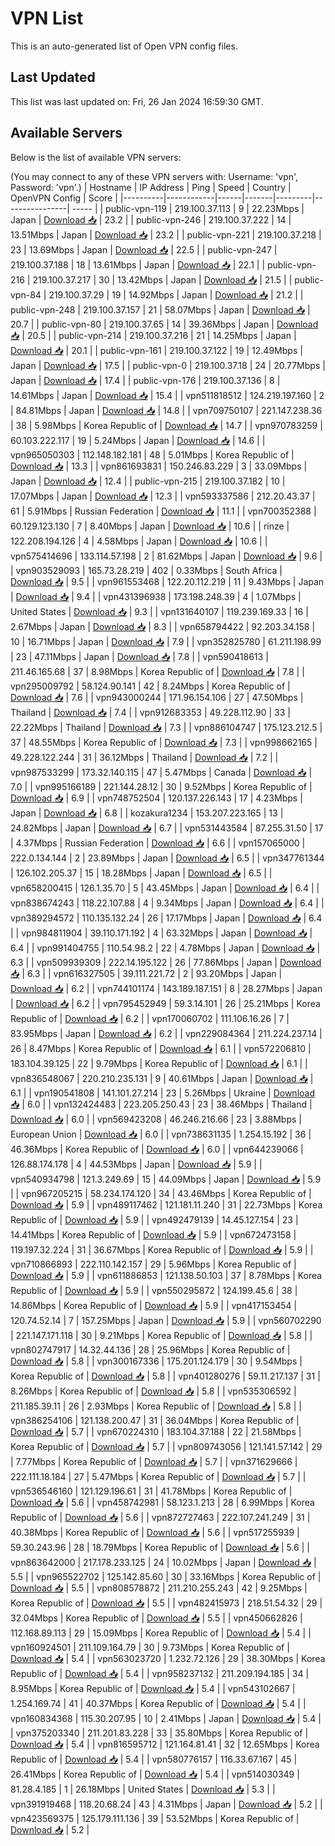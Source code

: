 # VPN List

This is an auto-generated list of Open VPN config files.

## Last Updated

This list was last updated on: Fri, 26 Jan 2024 16:59:30 GMT.

## Available Servers

Below is the list of available VPN servers:

(You may connect to any of these VPN servers with: Username: 'vpn', Password: 'vpn'.)
| Hostname | IP Address | Ping | Speed | Country | OpenVPN Config | Score |
|----------|------------|------|-------|---------|----------------| ----- |
| public-vpn-119 | 219.100.37.113 | 9 | 22.23Mbps | Japan | [Download 📥](./configs/server_0_JP.ovpn) | 23.2 |
| public-vpn-246 | 219.100.37.222 | 14 | 13.51Mbps | Japan | [Download 📥](./configs/server_1_JP.ovpn) | 23.2 |
| public-vpn-221 | 219.100.37.218 | 23 | 13.69Mbps | Japan | [Download 📥](./configs/server_2_JP.ovpn) | 22.5 |
| public-vpn-247 | 219.100.37.188 | 18 | 13.61Mbps | Japan | [Download 📥](./configs/server_3_JP.ovpn) | 22.1 |
| public-vpn-216 | 219.100.37.217 | 30 | 13.42Mbps | Japan | [Download 📥](./configs/server_4_JP.ovpn) | 21.5 |
| public-vpn-84 | 219.100.37.29 | 19 | 14.92Mbps | Japan | [Download 📥](./configs/server_5_JP.ovpn) | 21.2 |
| public-vpn-248 | 219.100.37.157 | 21 | 58.07Mbps | Japan | [Download 📥](./configs/server_6_JP.ovpn) | 20.7 |
| public-vpn-80 | 219.100.37.65 | 14 | 39.36Mbps | Japan | [Download 📥](./configs/server_7_JP.ovpn) | 20.5 |
| public-vpn-214 | 219.100.37.216 | 21 | 14.25Mbps | Japan | [Download 📥](./configs/server_8_JP.ovpn) | 20.1 |
| public-vpn-161 | 219.100.37.122 | 19 | 12.49Mbps | Japan | [Download 📥](./configs/server_9_JP.ovpn) | 17.5 |
| public-vpn-0 | 219.100.37.18 | 24 | 20.77Mbps | Japan | [Download 📥](./configs/server_10_JP.ovpn) | 17.4 |
| public-vpn-176 | 219.100.37.136 | 8 | 14.61Mbps | Japan | [Download 📥](./configs/server_11_JP.ovpn) | 15.4 |
| vpn511818512 | 124.219.197.160 | 2 | 84.81Mbps | Japan | [Download 📥](./configs/server_12_JP.ovpn) | 14.8 |
| vpn709750107 | 221.147.238.36 | 38 | 5.98Mbps | Korea Republic of | [Download 📥](./configs/server_13_KR.ovpn) | 14.7 |
| vpn970783259 | 60.103.222.117 | 19 | 5.24Mbps | Japan | [Download 📥](./configs/server_14_JP.ovpn) | 14.6 |
| vpn965050303 | 112.148.182.181 | 48 | 5.01Mbps | Korea Republic of | [Download 📥](./configs/server_15_KR.ovpn) | 13.3 |
| vpn861693831 | 150.246.83.229 | 3 | 33.09Mbps | Japan | [Download 📥](./configs/server_16_JP.ovpn) | 12.4 |
| public-vpn-215 | 219.100.37.182 | 10 | 17.07Mbps | Japan | [Download 📥](./configs/server_17_JP.ovpn) | 12.3 |
| vpn593337586 | 212.20.43.37 | 61 | 5.91Mbps | Russian Federation | [Download 📥](./configs/server_18_RU.ovpn) | 11.1 |
| vpn700352388 | 60.129.123.130 | 7 | 8.40Mbps | Japan | [Download 📥](./configs/server_19_JP.ovpn) | 10.6 |
| rinze | 122.208.194.126 | 4 | 4.58Mbps | Japan | [Download 📥](./configs/server_20_JP.ovpn) | 10.6 |
| vpn575414696 | 133.114.57.198 | 2 | 81.62Mbps | Japan | [Download 📥](./configs/server_21_JP.ovpn) | 9.6 |
| vpn903529093 | 165.73.28.219 | 402 | 0.33Mbps | South Africa | [Download 📥](./configs/server_22_ZA.ovpn) | 9.5 |
| vpn961553468 | 122.20.112.219 | 11 | 9.43Mbps | Japan | [Download 📥](./configs/server_23_JP.ovpn) | 9.4 |
| vpn431396938 | 173.198.248.39 | 4 | 1.07Mbps | United States | [Download 📥](./configs/server_24_US.ovpn) | 9.3 |
| vpn131640107 | 119.239.169.33 | 16 | 2.67Mbps | Japan | [Download 📥](./configs/server_25_JP.ovpn) | 8.3 |
| vpn658794422 | 92.203.34.158 | 10 | 16.71Mbps | Japan | [Download 📥](./configs/server_26_JP.ovpn) | 7.9 |
| vpn352825780 | 61.211.198.99 | 23 | 47.11Mbps | Japan | [Download 📥](./configs/server_27_JP.ovpn) | 7.8 |
| vpn590418613 | 211.46.165.68 | 37 | 8.98Mbps | Korea Republic of | [Download 📥](./configs/server_28_KR.ovpn) | 7.8 |
| vpn295009792 | 58.124.90.141 | 42 | 8.24Mbps | Korea Republic of | [Download 📥](./configs/server_29_KR.ovpn) | 7.6 |
| vpn943000244 | 171.96.154.106 | 27 | 47.50Mbps | Thailand | [Download 📥](./configs/server_30_TH.ovpn) | 7.4 |
| vpn912683353 | 49.228.112.90 | 33 | 22.22Mbps | Thailand | [Download 📥](./configs/server_31_TH.ovpn) | 7.3 |
| vpn886104747 | 175.123.212.5 | 37 | 48.55Mbps | Korea Republic of | [Download 📥](./configs/server_32_KR.ovpn) | 7.3 |
| vpn998662165 | 49.228.122.244 | 31 | 36.12Mbps | Thailand | [Download 📥](./configs/server_33_TH.ovpn) | 7.2 |
| vpn987533299 | 173.32.140.115 | 47 | 5.47Mbps | Canada | [Download 📥](./configs/server_34_CA.ovpn) | 7.0 |
| vpn995166189 | 221.144.28.12 | 30 | 9.52Mbps | Korea Republic of | [Download 📥](./configs/server_35_KR.ovpn) | 6.9 |
| vpn748752504 | 120.137.226.143 | 17 | 4.23Mbps | Japan | [Download 📥](./configs/server_36_JP.ovpn) | 6.8 |
| kozakura1234 | 153.207.223.165 | 13 | 24.82Mbps | Japan | [Download 📥](./configs/server_37_JP.ovpn) | 6.7 |
| vpn531443584 | 87.255.31.50 | 17 | 4.37Mbps | Russian Federation | [Download 📥](./configs/server_38_RU.ovpn) | 6.6 |
| vpn157065000 | 222.0.134.144 | 2 | 23.89Mbps | Japan | [Download 📥](./configs/server_39_JP.ovpn) | 6.5 |
| vpn347761344 | 126.102.205.37 | 15 | 18.28Mbps | Japan | [Download 📥](./configs/server_40_JP.ovpn) | 6.5 |
| vpn658200415 | 126.1.35.70 | 5 | 43.45Mbps | Japan | [Download 📥](./configs/server_41_JP.ovpn) | 6.4 |
| vpn838674243 | 118.22.107.88 | 4 | 9.34Mbps | Japan | [Download 📥](./configs/server_42_JP.ovpn) | 6.4 |
| vpn389294572 | 110.135.132.24 | 26 | 17.17Mbps | Japan | [Download 📥](./configs/server_43_JP.ovpn) | 6.4 |
| vpn984811904 | 39.110.171.192 | 4 | 63.32Mbps | Japan | [Download 📥](./configs/server_44_JP.ovpn) | 6.4 |
| vpn991404755 | 110.54.98.2 | 22 | 4.78Mbps | Japan | [Download 📥](./configs/server_45_JP.ovpn) | 6.3 |
| vpn509939309 | 222.14.195.122 | 26 | 77.86Mbps | Japan | [Download 📥](./configs/server_46_JP.ovpn) | 6.3 |
| vpn616327505 | 39.111.221.72 | 2 | 93.20Mbps | Japan | [Download 📥](./configs/server_47_JP.ovpn) | 6.2 |
| vpn744101174 | 143.189.187.151 | 8 | 28.27Mbps | Japan | [Download 📥](./configs/server_48_JP.ovpn) | 6.2 |
| vpn795452949 | 59.3.14.101 | 26 | 25.21Mbps | Korea Republic of | [Download 📥](./configs/server_49_KR.ovpn) | 6.2 |
| vpn170060702 | 111.106.16.26 | 7 | 83.95Mbps | Japan | [Download 📥](./configs/server_50_JP.ovpn) | 6.2 |
| vpn229084364 | 211.224.237.14 | 26 | 8.47Mbps | Korea Republic of | [Download 📥](./configs/server_51_KR.ovpn) | 6.1 |
| vpn572206810 | 183.104.39.125 | 22 | 9.79Mbps | Korea Republic of | [Download 📥](./configs/server_52_KR.ovpn) | 6.1 |
| vpn836548067 | 220.210.235.131 | 9 | 40.61Mbps | Japan | [Download 📥](./configs/server_53_JP.ovpn) | 6.1 |
| vpn190541808 | 141.101.27.214 | 23 | 5.26Mbps | Ukraine | [Download 📥](./configs/server_54_UA.ovpn) | 6.0 |
| vpn132424483 | 223.205.250.43 | 23 | 38.46Mbps | Thailand | [Download 📥](./configs/server_55_TH.ovpn) | 6.0 |
| vpn569423208 | 46.246.216.66 | 23 | 3.88Mbps | European Union | [Download 📥](./configs/server_56_EU.ovpn) | 6.0 |
| vpn738631135 | 1.254.15.192 | 36 | 46.36Mbps | Korea Republic of | [Download 📥](./configs/server_57_KR.ovpn) | 6.0 |
| vpn644239066 | 126.88.174.178 | 4 | 44.53Mbps | Japan | [Download 📥](./configs/server_58_JP.ovpn) | 5.9 |
| vpn540934798 | 121.3.249.69 | 15 | 44.09Mbps | Japan | [Download 📥](./configs/server_59_JP.ovpn) | 5.9 |
| vpn967205215 | 58.234.174.120 | 34 | 43.46Mbps | Korea Republic of | [Download 📥](./configs/server_60_KR.ovpn) | 5.9 |
| vpn489117462 | 121.181.11.240 | 31 | 22.73Mbps | Korea Republic of | [Download 📥](./configs/server_61_KR.ovpn) | 5.9 |
| vpn492479139 | 14.45.127.154 | 23 | 14.41Mbps | Korea Republic of | [Download 📥](./configs/server_62_KR.ovpn) | 5.9 |
| vpn672473158 | 119.197.32.224 | 31 | 36.67Mbps | Korea Republic of | [Download 📥](./configs/server_63_KR.ovpn) | 5.9 |
| vpn710866893 | 222.110.142.157 | 29 | 5.96Mbps | Korea Republic of | [Download 📥](./configs/server_64_KR.ovpn) | 5.9 |
| vpn611886853 | 121.138.50.103 | 37 | 8.78Mbps | Korea Republic of | [Download 📥](./configs/server_65_KR.ovpn) | 5.9 |
| vpn550295872 | 124.199.45.6 | 38 | 14.86Mbps | Korea Republic of | [Download 📥](./configs/server_66_KR.ovpn) | 5.9 |
| vpn417153454 | 120.74.52.14 | 7 | 157.25Mbps | Japan | [Download 📥](./configs/server_67_JP.ovpn) | 5.9 |
| vpn560702290 | 221.147.171.118 | 30 | 9.21Mbps | Korea Republic of | [Download 📥](./configs/server_68_KR.ovpn) | 5.8 |
| vpn802747917 | 14.32.44.136 | 28 | 25.96Mbps | Korea Republic of | [Download 📥](./configs/server_69_KR.ovpn) | 5.8 |
| vpn300167336 | 175.201.124.179 | 30 | 9.54Mbps | Korea Republic of | [Download 📥](./configs/server_70_KR.ovpn) | 5.8 |
| vpn401280276 | 59.11.217.137 | 31 | 8.26Mbps | Korea Republic of | [Download 📥](./configs/server_71_KR.ovpn) | 5.8 |
| vpn535306592 | 211.185.39.11 | 26 | 2.93Mbps | Korea Republic of | [Download 📥](./configs/server_72_KR.ovpn) | 5.8 |
| vpn386254106 | 121.138.200.47 | 31 | 36.04Mbps | Korea Republic of | [Download 📥](./configs/server_73_KR.ovpn) | 5.7 |
| vpn670224310 | 183.104.37.188 | 22 | 21.58Mbps | Korea Republic of | [Download 📥](./configs/server_74_KR.ovpn) | 5.7 |
| vpn809743056 | 121.141.57.142 | 29 | 7.77Mbps | Korea Republic of | [Download 📥](./configs/server_75_KR.ovpn) | 5.7 |
| vpn371629666 | 222.111.18.184 | 27 | 5.47Mbps | Korea Republic of | [Download 📥](./configs/server_76_KR.ovpn) | 5.7 |
| vpn536546160 | 121.129.196.61 | 31 | 41.78Mbps | Korea Republic of | [Download 📥](./configs/server_77_KR.ovpn) | 5.6 |
| vpn458742981 | 58.123.1.213 | 28 | 6.99Mbps | Korea Republic of | [Download 📥](./configs/server_78_KR.ovpn) | 5.6 |
| vpn872727463 | 222.107.241.249 | 31 | 40.38Mbps | Korea Republic of | [Download 📥](./configs/server_79_KR.ovpn) | 5.6 |
| vpn517255939 | 59.30.243.96 | 28 | 18.79Mbps | Korea Republic of | [Download 📥](./configs/server_80_KR.ovpn) | 5.6 |
| vpn863642000 | 217.178.233.125 | 24 | 10.02Mbps | Japan | [Download 📥](./configs/server_81_JP.ovpn) | 5.5 |
| vpn965522702 | 125.142.85.60 | 30 | 33.16Mbps | Korea Republic of | [Download 📥](./configs/server_82_KR.ovpn) | 5.5 |
| vpn808578872 | 211.210.255.243 | 42 | 9.25Mbps | Korea Republic of | [Download 📥](./configs/server_83_KR.ovpn) | 5.5 |
| vpn482415973 | 218.51.54.32 | 29 | 32.04Mbps | Korea Republic of | [Download 📥](./configs/server_84_KR.ovpn) | 5.5 |
| vpn450662826 | 112.168.89.113 | 29 | 15.09Mbps | Korea Republic of | [Download 📥](./configs/server_85_KR.ovpn) | 5.4 |
| vpn160924501 | 211.109.164.79 | 30 | 9.73Mbps | Korea Republic of | [Download 📥](./configs/server_86_KR.ovpn) | 5.4 |
| vpn563023720 | 1.232.72.126 | 29 | 38.30Mbps | Korea Republic of | [Download 📥](./configs/server_87_KR.ovpn) | 5.4 |
| vpn958237132 | 211.209.194.185 | 34 | 8.95Mbps | Korea Republic of | [Download 📥](./configs/server_88_KR.ovpn) | 5.4 |
| vpn543102667 | 1.254.169.74 | 41 | 40.37Mbps | Korea Republic of | [Download 📥](./configs/server_89_KR.ovpn) | 5.4 |
| vpn160834368 | 115.30.207.95 | 10 | 2.41Mbps | Japan | [Download 📥](./configs/server_90_JP.ovpn) | 5.4 |
| vpn375203340 | 211.201.83.228 | 33 | 35.80Mbps | Korea Republic of | [Download 📥](./configs/server_91_KR.ovpn) | 5.4 |
| vpn816595712 | 121.164.81.41 | 32 | 12.65Mbps | Korea Republic of | [Download 📥](./configs/server_92_KR.ovpn) | 5.4 |
| vpn580776157 | 116.33.67.167 | 45 | 26.41Mbps | Korea Republic of | [Download 📥](./configs/server_93_KR.ovpn) | 5.4 |
| vpn514030349 | 81.28.4.185 | 1 | 26.18Mbps | United States | [Download 📥](./configs/server_94_US.ovpn) | 5.3 |
| vpn391919468 | 118.20.68.24 | 43 | 4.31Mbps | Japan | [Download 📥](./configs/server_95_JP.ovpn) | 5.2 |
| vpn423569375 | 125.179.111.136 | 39 | 53.52Mbps | Korea Republic of | [Download 📥](./configs/server_96_KR.ovpn) | 5.2 |
